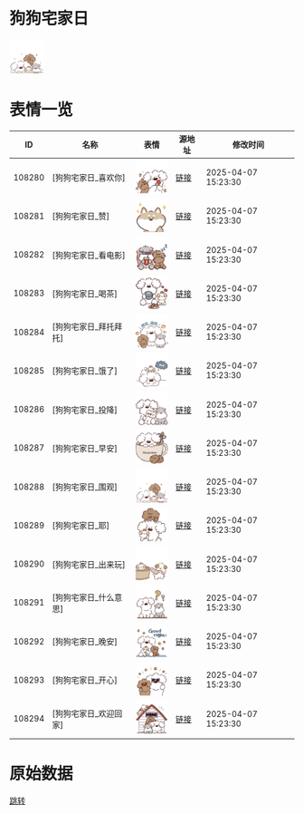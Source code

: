 # 狗狗宅家日

<img src="./cover.png" height="60" alt="cover" />

# 表情一览

|ID|名称|表情|源地址|修改时间|
|----|----|----|----|----|
|108280|[狗狗宅家日_喜欢你]|<img src="./pic/108280_%5B狗狗宅家日_喜欢你%5D.png" height="60" alt="喜欢你"/>|[链接](https://i0.hdslb.com/bfs/garb/4fc79308e61f4b20110dca5e91c04a735e9429e7.png)|2025-04-07 15:23:30|
|108281|[狗狗宅家日_赞]|<img src="./pic/108281_%5B狗狗宅家日_赞%5D.png" height="60" alt="赞"/>|[链接](https://i0.hdslb.com/bfs/garb/a6aa6118607c0070d54ea309037324c0cf00d50e.png)|2025-04-07 15:23:30|
|108282|[狗狗宅家日_看电影]|<img src="./pic/108282_%5B狗狗宅家日_看电影%5D.png" height="60" alt="看电影"/>|[链接](https://i0.hdslb.com/bfs/garb/5a265d412f12144cbe351baff59647c1467b68e1.png)|2025-04-07 15:23:30|
|108283|[狗狗宅家日_喝茶]|<img src="./pic/108283_%5B狗狗宅家日_喝茶%5D.png" height="60" alt="喝茶"/>|[链接](https://i0.hdslb.com/bfs/garb/153b1bd4d35ba73927651f53b0006831d73ccd3b.png)|2025-04-07 15:23:30|
|108284|[狗狗宅家日_拜托拜托]|<img src="./pic/108284_%5B狗狗宅家日_拜托拜托%5D.png" height="60" alt="拜托拜托"/>|[链接](https://i0.hdslb.com/bfs/garb/f4377d5d2dbe726ddac34f1015e32fd80ccf4e74.png)|2025-04-07 15:23:30|
|108285|[狗狗宅家日_饿了]|<img src="./pic/108285_%5B狗狗宅家日_饿了%5D.png" height="60" alt="饿了"/>|[链接](https://i0.hdslb.com/bfs/garb/f9dd7a9d480a4735b957dd04e1c196f3f85ef2bd.png)|2025-04-07 15:23:30|
|108286|[狗狗宅家日_投降]|<img src="./pic/108286_%5B狗狗宅家日_投降%5D.png" height="60" alt="投降"/>|[链接](https://i0.hdslb.com/bfs/garb/73cbacad7e72426d315279f3509153df7584d31b.png)|2025-04-07 15:23:30|
|108287|[狗狗宅家日_早安]|<img src="./pic/108287_%5B狗狗宅家日_早安%5D.png" height="60" alt="早安"/>|[链接](https://i0.hdslb.com/bfs/garb/105e2c8bfcf7f922200557db7a1ba9d659849274.png)|2025-04-07 15:23:30|
|108288|[狗狗宅家日_围观]|<img src="./pic/108288_%5B狗狗宅家日_围观%5D.png" height="60" alt="围观"/>|[链接](https://i0.hdslb.com/bfs/garb/3e4bb424f4a6ad4d71306754ee1b73eec734ac5a.png)|2025-04-07 15:23:30|
|108289|[狗狗宅家日_耶]|<img src="./pic/108289_%5B狗狗宅家日_耶%5D.png" height="60" alt="耶"/>|[链接](https://i0.hdslb.com/bfs/garb/a0285ca9620ce213dc85d425e2509e0f7dd30b3b.png)|2025-04-07 15:23:30|
|108290|[狗狗宅家日_出来玩]|<img src="./pic/108290_%5B狗狗宅家日_出来玩%5D.png" height="60" alt="出来玩"/>|[链接](https://i0.hdslb.com/bfs/garb/1530ee442452c7b49d05a60df592eda123a21340.png)|2025-04-07 15:23:30|
|108291|[狗狗宅家日_什么意思]|<img src="./pic/108291_%5B狗狗宅家日_什么意思%5D.png" height="60" alt="什么意思"/>|[链接](https://i0.hdslb.com/bfs/garb/89735301c24aa0fc5d4154078db2217ebbf401ba.png)|2025-04-07 15:23:30|
|108292|[狗狗宅家日_晚安]|<img src="./pic/108292_%5B狗狗宅家日_晚安%5D.png" height="60" alt="晚安"/>|[链接](https://i0.hdslb.com/bfs/garb/867fa96271d0f56bb1234c57ad1f5d290b39ed42.png)|2025-04-07 15:23:30|
|108293|[狗狗宅家日_开心]|<img src="./pic/108293_%5B狗狗宅家日_开心%5D.png" height="60" alt="开心"/>|[链接](https://i0.hdslb.com/bfs/garb/138fbb4c8546e6eff6c9e2fe5493edc2118d570d.png)|2025-04-07 15:23:30|
|108294|[狗狗宅家日_欢迎回家]|<img src="./pic/108294_%5B狗狗宅家日_欢迎回家%5D.png" height="60" alt="欢迎回家"/>|[链接](https://i0.hdslb.com/bfs/garb/29a6aeef00c0885bfc36da940f244060319aa9ac.png)|2025-04-07 15:23:30|

# 原始数据

[跳转](./raw.json)


